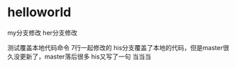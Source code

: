 # helloworld

my分支修改
her分支修改

测试覆盖本地代码命令 7行一起修改的
his分支覆盖了本地的代码，但是master很久没更新了，master落后很多
his又写了一句
当当当
